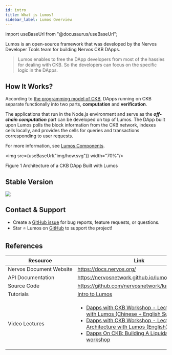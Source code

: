 ```yaml
---
id: intro
title: What is Lumos?
sidebar_label: Lumos Overview
---
```

import useBaseUrl from "@docusaurus/useBaseUrl";

Lumos is an open-source framework that was developed by the Nervos Developer Tools team for building Nervos CKB DApps. <!--The framework is developed by using JavaScript and TypeScript in NodeJs environment.-->

> Lumos enables to free the DApp developers from most of the hassles for dealing with CKB. So the developers can focus on the specific logic in the DApps.

## How It Works?

According to [the programming model of CKB](https://github.com/nervosnetwork/rfcs/blob/master/rfcs/0002-ckb/0002-ckb.md#4-programming-model), DApps running on CKB separate functionally into two parts, **computation** and **verification**. <!--For more information about the CKB programming model, see [CKB whitepaper](https://github.com/nervosnetwork/rfcs/blob/master/rfcs/0002-ckb/0002-ckb.md).-->

The applications that run in the Node.js environment and serve as the ***off-chain computation*** part can be developed on top of Lumos. The DApp built upon Lumos polls the block information from the CKB network,  indexes cells locally, and provides the cells for queries and transactions corresponding to user requests.

For more information, see [Lumos Components](../introduction/lumoscomponents).

<img src={useBaseUrl("img/how.svg")}  width="70%"/>

Figure 1 Architecture of a CKB DApp Built with Lumos

## Stable Version

<img src="https://img.shields.io/badge/%40ckb--lumos-v0.16.0-brightgreen"/>

## Contact & Support

- Create a [GitHub issue](https://github.com/nervosnetwork/lumos/issues) for bug reports, feature requests, or questions.
- Star ⭐️ Lumos on [GitHub](https://github.com/nervosnetwork/lumos) to support the project!

## References

| Resource                          | Link                                                         |
| --------------------------------- | ------------------------------------------------------------ |
| Nervos&nbsp;Document&nbsp;Website | https://docs.nervos.org/                                     |
| API&nbsp;Documentation            | https://nervosnetwork.github.io/lumos/globals.html           |
| Source&nbsp;Code                  | https://github.com/nervosnetwork/lumos                       |
| Tutorials                         | [Intro to Lumos](https://docs.nervos.org/docs/labs/lumos-nervosdao) |
| Video&nbsp;Lectures               | <ul><li>[Dapps with CKB Workshop - Lecture 3: Dapps with Lumos (Chinese + English Subtitles)](https://youtu.be/TJ2bnSFUpPQ)</li><li>[Dapps with CKB Workshop - Lecture 4: Dapp Architecture with Lumos (English)](https://youtu.be/9U23hrzCAiM)</li><li>[Dapps On CKB: Building A Liquidable DAO workshop](https://github.com/RetricSu/liquidable-dao-dapp/blob/master)</li></ul> |

